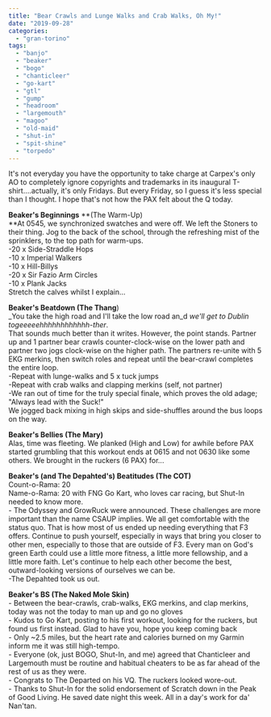```yaml
---
title: "Bear Crawls and Lunge Walks and Crab Walks, Oh My!"
date: "2019-09-28"
categories: 
  - "gran-torino"
tags: 
  - "banjo"
  - "beaker"
  - "bogo"
  - "chanticleer"
  - "go-kart"
  - "gtl"
  - "gump"
  - "headroom"
  - "largemouth"
  - "magoo"
  - "old-maid"
  - "shut-in"
  - "spit-shine"
  - "torpedo"
---
```


It's not everyday you have the opportunity to take charge at Carpex's only AO to completely ignore copyrights and trademarks in its inaugural T-shirt....actually, it's only Fridays. But every Friday, so I guess it's less special than I thought. I hope that's not how the PAX felt about the Q today.

**Beaker's Beginnings** **(The Warm-Up)  
**At 0545, we synchronized swatches and were off. We left the Stoners to their thing. Jog to the back of the school, through the refreshing mist of the sprinklers, to the top path for warm-ups.  
\-20 x Side-Straddle Hops  
\-10 x Imperial Walkers  
\-10 x Hill-Billys  
\-20 x Sir Fazio Arm Circles  
\-10 x Plank Jacks  
Stretch the calves whilst I explain...

**Beaker's Beatdown (The Thang**)  
_You take the high road and I'll take the low road an_d _we'll get to Dublin togeeeeehhhhhhhhhhhh-ther_.  
That sounds much better than it writes. However, the point stands. Partner up and 1 partner bear crawls counter-clock-wise on the lower path and partner two jogs clock-wise on the higher path. The partners re-unite with 5 EKG merkins, then switch roles and repeat until the bear-crawl completes the entire loop.  
\-Repeat with lunge-walks and 5 x tuck jumps  
\-Repeat with crab walks and clapping merkins (self, not partner)  
\-We ran out of time for the truly special finale, which proves the old adage; "Always lead with the Suck!"  
We jogged back mixing in high skips and side-shuffles around the bus loops on the way.

**Beaker's Bellies (The Mary)**  
Alas, time was fleeting. We planked (High and Low) for awhile before PAX started grumbling that this workout ends at 0615 and not 0630 like some others. We brought in the ruckers (6 PAX) for...

**Beaker's (and The Depahted's) Beatitudes (The COT)**  
Count-o-Rama: 20  
Name-o-Rama: 20 with FNG Go Kart, who loves car racing, but Shut-In needed to know more.  
\- The Odyssey and GrowRuck were announced. These challenges are more important than the name CSAUP implies. We all get comfortable with the status quo. That is how most of us ended up needing everything that F3 offers. Continue to push yourself, especially in ways that bring you closer to other men, especially to those that are outside of F3. Every man on God's green Earth could use a little more fitness, a little more fellowship, and a little more faith. Let's continue to help each other become the best, outward-looking versions of ourselves we can be.  
\-The Depahted took us out.

**Beaker's BS (The Naked Mole Skin)**  
\- Between the bear-crawls, crab-walks, EKG merkins, and clap merkins, today was not the today to man up and go no gloves  
\- Kudos to Go Kart, posting to his first workout, looking for the ruckers, but found us first instead. Glad to have you, hope you keep coming back  
\- Only ~2.5 miles, but the heart rate and calories burned on my Garmin inform me it was still high-tempo.  
\- Everyone (ok, just BOGO, Shut-In, and me) agreed that Chanticleer and Largemouth must be routine and habitual cheaters to be as far ahead of the rest of us as they were.  
\- Congrats to The Departed on his VQ. The ruckers looked wore-out.  
\- Thanks to Shut-In for the solid endorsement of Scratch down in the Peak of Good Living. He saved date night this week. All in a day's work for da' Nan'tan.
